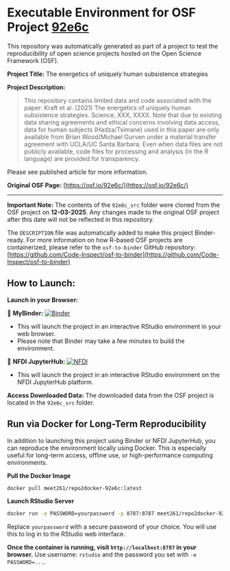 # Executable Environment for OSF Project [92e6c](https://osf.io/92e6c/)

This repository was automatically generated as part of a project to test the reproducibility of open science projects hosted on the Open Science Framework (OSF).

**Project Title:** The energetics of uniquely human subsistence strategies

**Project Description:**
> This repository contains limited data and code associated with the paper: Kraft et al. (2021) The energetics of uniquely human subsistence strategies. Science, XXX, XXXX. Note that due to existing data sharing agreements and ethical concerns involving data access, data for human subjects (Hadza/Tsimane) used in this paper are only available from Brian Wood/Michael Gurven under a material transfer agreement with UCLA/UC Santa Barbara. Even when data files are not publicly available, code files for processing and analysis (in the R language) are provided for transparency.

Please see published article for more information.

**Original OSF Page:** [https://osf.io/92e6c/](https://osf.io/92e6c/)

---

**Important Note:** The contents of the `92e6c_src` folder were cloned from the OSF project on **12-03-2025**. Any changes made to the original OSF project after this date will not be reflected in this repository.

The `DESCRIPTION` file was automatically added to make this project Binder-ready. For more information on how R-based OSF projects are containerized, please refer to the `osf-to-binder` GitHub repository: [https://github.com/Code-Inspect/osf-to-binder](https://github.com/Code-Inspect/osf-to-binder)

## How to Launch:

**Launch in your Browser:**

🚀 **MyBinder:** [![Binder](https://mybinder.org/badge_logo.svg)](https://mybinder.org/v2/gh/code-inspect-binder/osf_92e6c/HEAD?urlpath=rstudio)

   * This will launch the project in an interactive RStudio environment in your web browser.
   * Please note that Binder may take a few minutes to build the environment.

🚀 **NFDI JupyterHub:** [![NFDI](https://nfdi-jupyter.de/images/nfdi_badge.svg)](https://hub.nfdi-jupyter.de/r2d/gh/code-inspect-binder/osf_92e6c/HEAD?urlpath=rstudio)

   * This will launch the project in an interactive RStudio environment on the NFDI JupyterHub platform.

**Access Downloaded Data:**
The downloaded data from the OSF project is located in the `92e6c_src` folder.

## Run via Docker for Long-Term Reproducibility

In addition to launching this project using Binder or NFDI JupyterHub, you can reproduce the environment locally using Docker. This is especially useful for long-term access, offline use, or high-performance computing environments.

**Pull the Docker Image**

```bash
docker pull meet261/repo2docker-92e6c:latest
```

**Launch RStudio Server**

```bash
docker run -e PASSWORD=yourpassword -p 8787:8787 meet261/repo2docker-92e6c
```
Replace `yourpassword` with a secure password of your choice. You will use this to log in to the RStudio web interface.

**Once the container is running, visit `http://localhost:8787` in your browser.**
Use username: `rstudio` and the password you set with `-e PASSWORD=...`.
